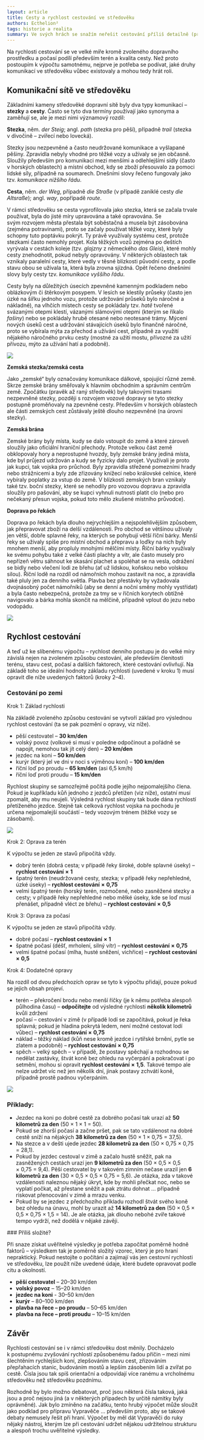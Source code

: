 ```yaml
---
layout: article
title: Cesty a rychlost cestování ve středověku
authors: Ecthelion²
tags: historie a realita
summary: Ve svých hrách se snažím neřešit cestování příliš detailně (při hraní si vystačíme se vzdáleností udávanou na dny cesty). Občas se ale při přípravě snažím být přesnější a udržet vzdálenosti a cestovní časy nějak uvěřitelné, aby nedocházelo k situacím, že jednou bude stejná cesta trvat tři týdny a jednou tři dny. Připravil jsem proto na základě dobových údajů hrubý nástroj k určování rychlostí cestování, který by mohl odpovídat zhruba středověku, nebo fantasy středověkého stylu. Měl by sloužit jako pomoc pro Vypravěče a autory příběhů při odhadování, kolik zhruba by který cestovatel mohl urazit za jakou dobu a jak dlouho bude posilám trvat, než dorazí k obleženému městu.
---
```


Na rychlosti cestování se ve velké míře kromě zvoleného dopravního prostředku a počasí podílí především terén a kvalita cesty. Než proto postoupím k výpočtu samotnému, nejprve je potřeba se podívat, jaké druhy komunikací ve středověku vůbec existovaly a mohou tedy hrát roli.

## Komunikační sítě ve středověku

Základními kameny středověké dopravní sítě byly dva typy komunikací – __stezky__ a __cesty__. Často se tyto dva termíny používají jako synonyma a zaměňují se, ale je mezi nimi významový rozdíl:

__Stezka__, něm. _der Steig_; angl. _path_ (stezka pro pěší), případně _trail_ (stezka v divočině – zvířecí nebo lovecká).

Stezky jsou nezpevněné a často neudržované komunikace a vyšlapané pěšiny. Zpravidla nebyly vhodné pro těžké vozy a užívaly se jen občasně. Sloužily především pro komunikaci mezi menšími a odlehlejšími sídly (často v horských oblastech) a místní obchod, kdy se zboží přesouvalo za pomoci lidské síly, případně na soumarech. Dnešními slovy řečeno fungovaly jako tzv. _komunikace nižšího řádu_.

__Cesta__, něm. _der Weg_, případně _die Straße_ (v případě zaniklé cesty _die Altsraße_); angl. _way_, popřípadě _route_.

V rámci středověku se cesta vyprofilovala jako stezka, která se začala trvale používat, byla do jisté míry upravována a také opravována. Se svým rozvojem města přestala být soběstačná a musela být zásobována (zejména potravinami), proto se začaly používat těžké vozy, které byly schopny tuto poptávku pokrýt. Ty právě využívaly systému cest, protože stezkami často nemohly projet. Kola těžkých vozů zejména po deštích vyrývala v cestách koleje (tzv. _glajzny_ z německého _das Gleis_), které mohly cesty znehodnotit, pokud nebyly opravovány. V některých oblastech tak vznikaly paralelní cesty, které vedly v těsné blízkosti původní cesty, a podle stavu obou se užívala ta, která byla zrovna sjízdná. Opět řečeno dnešními slovy byly cesty tzv. _komunikace vyššího řádu_.

Cesty byly na důležitých úsecích zpevněné kamenným podkladem nebo oblázkovým či štěrkovým posypem. V lesích se klestily průseky (často jen úzké na šířku jednoho vozu, protože udržování průseků bylo náročné a nákladné), na vlhčích místech cesty se pokládaly tzv. _hatě_ tvořené svázanými otepmi klestí, vázanými slámovými otepmi (kterým se říkalo _fašiny_) nebo se pokládaly hrubě otesané nebo neotesané trámy. Mýcení nových úseků cest a udržování stávajících úseků bylo finančně náročné, proto se vybírala mýta za přechod a užívání cest, případně za využití nějakého náročného prvku cesty (mostné za užití mostu, přívozné za užití přívozu, mýto za užívání hatí a podobně).

![](path-691233-960-720-opt.jpg)

__Zemská stezka/zemská cesta__

Jako „zemské“ byly označovány komunikace dálkové, spojující různé země. Skrze zemské brány směřovaly k hlavním obchodním a správním centrům země. Zpočátku (pravěk až raný středověk) byly takovými trasami nezpevněné stezky, později s rozvojem vozové dopravy se tyto stezky postupně proměňovaly na zpevněné cesty. Především v horských oblastech ale části zemských cest zůstávaly ještě dlouho nezpevněné (na úrovni stezky).

__Zemská brána__

Zemské brány byly místa, kudy se dalo vstoupit do země a které zároveň sloužily jako oficiální hraniční přechody. Protože velkou část země obklopovaly hory a neprostupné hvozdy, byly zemské brány jediná místa, kde byl průjezd udržován a kudy se fyzicky dalo projet. Využívali je proto jak kupci, tak vojska pro průchod. Byly zpravidla střežené pomezními hrady nebo strážnicemi a byly zde zřizovány knížecí nebo královské celnice, které vybíraly poplatky za vstup do země. V blízkosti zemských bran vznikaly také tzv. boční stezky, které se nehodily pro vozovou dopravu a zpravidla sloužily pro pašování, aby se kupci vyhnuli nutnosti platit clo (nebo pro nečekaný přesun vojska, pokud toto mělo zkušené místního průvodce).

__Doprava po řekách__

Doprava po řekách byla dlouho nejrychlejším a nejspolehlivějším způsobem, jak přepravovat zboží na delší vzdálenosti. Pro obchod se většinou užívaly jen větší, dobře splavné řeky, na kterých se pohybují větší říční bárky. Menší řeky se užívaly spíše pro místní obchod a přepravu a loďky na nich byly mnohem menší, aby propluly mnohými mělčími místy. Říční bárky využívaly ke svému pohybu také z velké části plachty a vítr, ale často musely pro nepřízeň větru sáhnout ke skasání plachet a spoléhat se na vesla, odrážení se bidly nebo vlečení lodi ze břehu (ať už lidskou, koňskou nebo volskou silou). Říční lodě na rozdíl od námořních mohou zastavit na noc, a zpravidla také pluly jen za denního světla. Plavba bez přestávky by vyžadovala dvojnásobný počet námořníků (aby se denní a noční směny mohly vystřídat) a byla často nebezpečná, protože za tmy se v říčních korytech obtížně navigovalo a bárka mohla skončit na mělčině, případně vplout do jezu nebo vodopádu.

![](away-1495685-960-720-opt.jpg)

## Rychlost cestování

A teď už ke slíbenému výpočtu – rychlost denního postupu je do velké míry závislá nejen na zvoleném způsobu cestování, ale především členitosti terénu, stavu cest, počasí a dalších faktorech, které cestování ovlivňují. Na základě toho se ideální hodnoty základu rychlosti (uvedené v kroku 1) musí opravit dle níže uvedených faktorů (kroky 2–4).

### Cestování po zemi

Krok 1: Základ rychlosti

Na základě zvoleného způsobu cestování se vytvoří základ pro výslednou rychlost cestování (ta se pak pozmění o opravy, viz níže).

- pěší cestovatel – __30 km/den__
- volský povoz (volkové si musí v poledne odpočinout a pořádně se napojit, nemohou tak jít celý den) – __20 km/den__
- jezdec na koni – __50 km/den__
- kurýr (který jel ve dni v noci s výměnou koní) – __100 km/den__
- říční loď po proudu – __65 km/den__ (asi 6,5 km/h)
- říční loď proti proudu – __15 km/den__

Rychlost skupiny se samozřejmě počítá podle jejího nejpomalejšího člena. Pokud je kupříkladu kůň jednoho z jezdců přetížen (viz níže), ostatní musí zpomalit, aby mu neujeli. Výsledná rychlost skupiny tak bude dána rychlostí přetíženého jezdce. Stejně tak celková rychlost vojska na pochodu je určena nejpomalejší součástí – tedy vozovým trénem (těžké vozy se zásobami).

![](monks-1077839-960-720-opt.jpg)

Krok 2: Oprava za terén

K výpočtu se jeden ze stavů připočítá vždy.

- dobrý terén (dobrá cesta; v případě řeky široké, dobře splavné úseky) – __rychlost cestování__ __×__ __1__
- špatný terén (neudržované cesty, stezka; v případě řeky nepřehledné, úzké úseky) – __rychlost cestování__ __×__ __0,75__
- velmi špatný terén (horský terén, rozmočené, nebo zasněžené stezky a cesty; v případě řeky nepřehledné nebo mělké úseky, kde se loď musí přenášet, případně vléct ze břehu) – __rychlost cestování__ __×__ __0,5__

Krok 3: Oprava za počasí

K výpočtu se jeden ze stavů připočítá vždy.

- dobré počasí – __rychlost cestování__ __×__ __1__
- špatné počasí (déšť, mrholení, silný vítr) – __rychlost cestování__ __×__ __0,75__
- velmi špatné počasí (mlha, husté sněžení, vichřice) – __rychlost cestování__ __×__ __0,5__

Krok 4: Dodatečné opravy

Na rozdíl od dvou předchozích oprav se tyto k výpočtu přidají, pouze pokud se jejich obsah projeví.

- terén – překročení brodu nebo menší říčky (je k němu potřeba alespoň půlhodina času) – __odpočítejte__ od výsledné rychlosti __několik kilometrů__ kvůli zdržení
- počasí – cestování v zimě (v případě lodí se započítává, pokud je řeka splavná; pokud je hladina pokrytá ledem, není možné cestovat lodí vůbec) – __rychlost cestování__ __×__ __0,75__
- náklad – těžký náklad (kůň nese kromě jezdce i rytířské brnění, pytle se zlatem a podobně) – __rychlost cestování__ __×__ __0,75__
- spěch – velký spěch – v případě, že postavy spěchají a rozhodnou se nedělat zastávky, štvát koně bez ohledu na vyčerpání a pokračovat i po setmění, mohou si opravit __rychlost cestování__ __×__ __1,5__. Takové tempo ale nelze udržet víc než jen několik dní, jinak postavy zchvátí koně, případně prostě padnou vyčerpáním.

![](new-zealand-583174-960-opt.jpg)

### Příklady:

- Jezdec na koni po dobré cestě za dobrého počasí tak urazí až __50 kilometrů za den__ (50 × 1 × 1 = 50).
- Pokud se zhorší počasí a začne pršet, pak se tato vzdálenost na dobré cestě sníží na nějakých __38 kilometrů za den__ (50 × 1 × 0,75 = 37,5).
- Na stezce a v dešti ujede jezdec __28 kilometrů za den__ (50 × 0,75 × 0,75 = 28,1).
- Pokud by jezdec cestoval v zimě a začalo hustě sněžit, pak na zasněžených cestách urazí jen __9 kilometrů za den__ (50 × 0,5 × 0,5 × 0,75 = 9,4). Pěší cestovatel by v takovém zimním nečase urazil jen __6 kilometrů za den__ (30 × 0,5 × 0,5 × 0,75 = 5,6). Je otázka, zda v takové vzdálenosti naleznou nějaký úkryt, kde by mohli přečkat noc, nebo se vyplatí počkat, až přestane sněžit a pak ztrátu dohnat … případně riskovat přenocování v zimě a mrazu venku.
- Pokud by se jezdec z předchozího příkladu rozhodl štvát svého koně bez ohledu na únavu, mohl by urazit až __14 kilometrů za den__ (50 × 0,5 × 0,5 × 0,75 × 1,5 = 14). Je ale otázka, jak dlouho nebohé zvíře takové tempo vydrží, než dodělá v nějaké závěji.

<div class="sidebar" markdown="1">
### Příliš složité?

Při snaze získat uvěřitelné výsledky je potřeba započítat poměrně hodně faktorů – výsledkem tak je poměrně složitý vzorec, který je pro hraní nepraktický. Pokud nestojíte o počítání a zajímají vás jen cestovní rychlosti ve středověku, lze použít níže uvedené údaje, které budete opravovat podle citu a okolností.

- __pěší cestovatel__ – 20–30 km/den
- __volský povoz__ – 15–20 km/den
- __jezdec na koni__ - 30–50 km/den
- __kurýr__ – 80–100 km/den
- __plavba na řece – po proudu__ – 50–65 km/den
- __plavba na řece – proti proudu__ – 10–15 km/den
</div>

## Závěr

Rychlosti cestování se i v rámci středověku dost měnily. Docházelo k postupnému zvyšování rychlostí způsobenému řadou příčin – mezi nimi šlechtěním rychlejších koní, zlepšováním stavu cest, zřizováním přepřahacích stanic, budováním mostů a lepším zásobením lidí a zvířat po cestě. Čísla jsou tak spíš orientační a odpovídají více ranému a vrcholnému středověku než středověku pozdnímu.

Rozhodně by bylo možno debatovat, proč jsou některá čísla taková, jaká jsou a proč nejsou jiná (a v některých případech by určitě námitky byly oprávněné). Jak bylo zmíněno na začátku, tento hrubý výpočet může sloužit jako podklad pro přípravu Vypravěče … především proto, aby se takové debaty nemusely řešit při hraní. Výpočet by měl dát Vypravěči do ruky nějaký nástroj, kterým lze při cestování udržet nějakou udržitelnou strukturu a alespoň trochu uvěřitelné výsledky.
